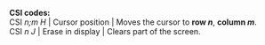 **CSI codes:** <br>
CSI *n;m H* | Cursor position | Moves the cursor to **row *n***, **column *m***. <br>
CSI *n J* | Erase in display | Clears part of the screen.

